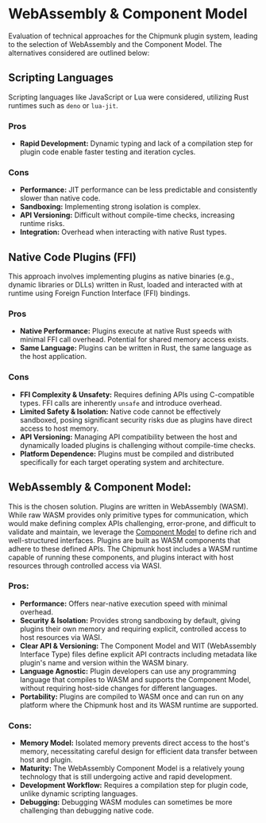 # WebAssembly & Component Model

Evaluation of technical approaches for the Chipmunk plugin system, leading to the selection of WebAssembly and the Component Model. The alternatives considered are outlined below:

## Scripting Languages

Scripting languages like JavaScript or Lua were considered, utilizing Rust runtimes such as `deno` or `lua-jit`.

### Pros

* **Rapid Development:** Dynamic typing and lack of a compilation step for plugin code enable faster testing and iteration cycles.

### Cons

* **Performance:** JIT performance can be less predictable and consistently slower than native code.
* **Sandboxing:** Implementing strong isolation is complex.
* **API Versioning:** Difficult without compile-time checks, increasing runtime risks.
* **Integration:** Overhead when interacting with native Rust types.

## Native Code Plugins (FFI)

This approach involves implementing plugins as native binaries (e.g., dynamic libraries or DLLs) written in Rust, loaded and interacted with at runtime using Foreign Function Interface (FFI) bindings.

### Pros

* **Native Performance:** Plugins execute at native Rust speeds with minimal FFI call overhead. Potential for shared memory access exists.
* **Same Language:** Plugins can be written in Rust, the same language as the host application.

### Cons

* **FFI Complexity & Unsafety:** Requires defining APIs using C-compatible types. FFI calls are inherently `unsafe` and introduce overhead.
* **Limited Safety & Isolation:** Native code cannot be effectively sandboxed, posing significant security risks due as plugins have direct access to host memory.
* **API Versioning:** Managing API compatibility between the host and dynamically loaded plugins is challenging without compile-time checks.
* **Platform Dependence:** Plugins must be compiled and distributed specifically for each target operating system and architecture.

## WebAssembly & Component Model:

This is the chosen solution. Plugins are written in WebAssembly (WASM). While raw WASM provides only primitive types for communication, which would make defining complex APIs challenging, error-prone, and difficult to validate and maintain, we leverage the [Component Model](https://component-model.bytecodealliance.org/) to define rich and well-structured interfaces. Plugins are built as WASM components that adhere to these defined APIs. The Chipmunk host includes a WASM runtime capable of running these components, and plugins interact with host resources through controlled access via WASI.


### Pros:

* **Performance:** Offers near-native execution speed with minimal overhead.
* **Security & Isolation:** Provides strong sandboxing by default, giving plugins their own memory and requiring explicit, controlled access to host resources via WASI.
* **Clear API & Versioning:** The Component Model and WIT (WebAssembly Interface Type) files define explicit API contracts including metadata like plugin's name and version within the WASM binary.
* **Language Agnostic:** Plugin developers can use any programming language that compiles to WASM and supports the Component Model, without requiring host-side changes for different languages.
* **Portability:** Plugins are compiled to WASM once and can run on any platform where the Chipmunk host and its WASM runtime are supported.

### Cons:

* **Memory Model:** Isolated memory prevents direct access to the host's memory, necessitating careful design for efficient data transfer between host and plugin.
* **Maturity:** The WebAssembly Component Model is a relatively young technology that is still undergoing active and rapid development.
* **Development Workflow:** Requires a compilation step for plugin code, unlike dynamic scripting languages.
* **Debugging:** Debugging WASM modules can sometimes be more challenging than debugging native code.


